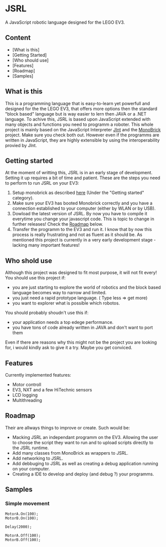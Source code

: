 # JSRL
A JavaScript robotic language designed for the LEGO EV3.

## Content
- [What is this]
- [Getting Started]
- [Who should use]
- [Features]
- [Roadmap]
- [Samples]

## What is this
This is a programming language that is easy-to-learn yet powerfull and designed for the the LEGO EV3, that offers more options then the standard "block based" language but is way easier to lern then JAVA or a .NET language.
To achive this, JSRL is based upon JavaScript extended with many objects and functions you need to programm a roboter. This whole project is mainly based on the JavaScript Interpreter [JInt](https://github.com/sebastienros/jint) and the [MonoBrick](https://github.com/Larsjep/monoev3) project. Make sure you check both out.
However even if the programms are written in JavaScript, they are highly extensible by using the interoperability provied by JInt.

## Getting started
At the moment of writting this, JSRL is in an early stage of development. Setting it up requires a bit of time and patient.
These are the steps you need to perform to run JSRL on your EV3:
1. Setup monobrick as described [here](http://www.monobrick.dk/software/ev3firmware/) (Under the "Getting started" category).
2. Make sure your EV3 has booted Monobrick correctly and you have a connection established to your computer (either by WLAN or by USB).
3. Dowload the latest version of JSRL. By now you have to compile it everytime you change your javascript code. This is topic to change in further releases! Check the [Roadmap]() below.
4. Transfer the programm to the EV3 and run it.
I know that by now this process is really frustrating and not as fluent as it should be. As mentioned this project is currently in a very early development stage - lacking many important features!


## Who shold use
Although this project was designed to fit most purpose, it will not fit every!
You should use this project if:
- you are just starting to explore the world of robotics and the block based language becomes way to narrow and limited.
- you just need a rapid prototype language. ( Type less => get more)
- you want to explorer what is possible which robotos.

You should probably shoudn't use this if:
- your application needs a top edege performance.
- you have tons of code already written in JAVA and don't want to port them

Even if there are reasons why this might not be the project you are looking for, i would kindly ask to give it a try. Maybe you get conviced.

## Features
Currently implemented features:
- Motor controll
- EV3, NXT and a few HiTechnic sensors
- LCD logging
- Multithreading

## Roadmap
Their are allways things to improve or create. Such would be:
- Macking JSRL an independant programm on the EV3. Allowing the user to choose the script they want to run and to upload scripts directly to the JSRL runtime.
- Add many classes from MonoBrick as wrappers to JSRL. 
- Add networking to JSRL.
- Add debbuging to JSRL as well as creating a debug application running on your computer.
- Creating a IDE to develop and deploy (and debug ?) your programms.

## Samples
### Simple movement
```
MotorA.On(100);
MotorB.On(100);

Delay(2000);

MotorA.Off(100);
MotorB.Off(100);
```

